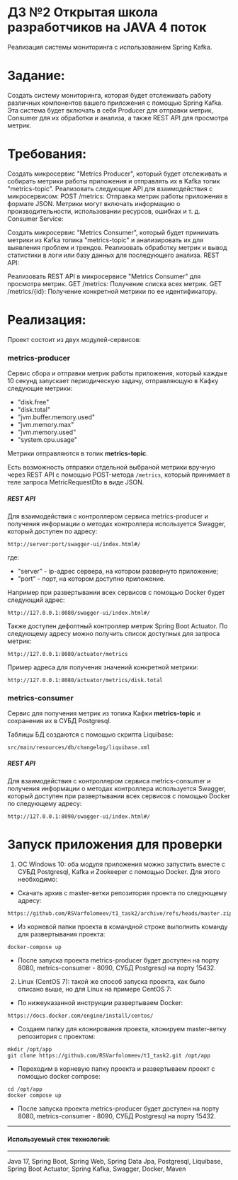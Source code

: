 # ДЗ №2 Открытая школа разработчиков на JAVA 4 поток
Реализация системы мониторинга с использованием Spring Kafka.

# Задание:
Создать систему мониторинга, которая будет отслеживать работу различных компонентов вашего приложения с помощью Spring Kafka. Эта система будет включать в себя Producer для отправки метрик, Consumer для их обработки и анализа, а также REST API для просмотра метрик.

# Требования:
Создать микросервис "Metrics Producer", который будет отслеживать и собирать метрики работы приложения и отправлять их в Kafka топик "metrics-topic".
Реализовать следующие API для взаимодействия с микросервисом:
POST /metrics: Отправка метрик работы приложения в формате JSON. Метрики могут включать информацию о производительности, использовании ресурсов, ошибках и т. д.
Consumer Service:

Создать микросервис "Metrics Consumer", который будет принимать метрики из Kafka топика "metrics-topic" и анализировать их для выявления проблем и трендов.
Реализовать обработку метрик и вывод статистики в логи или базу данных для последующего анализа.
REST API:

Реализовать REST API в микросервисе "Metrics Consumer" для просмотра метрик.
GET /metrics: Получение списка всех метрик.
GET /metrics/{id}: Получение конкретной метрики по ее идентификатору.

# Реализация:
Проект состоит из двух модулей-сервисов:
### metrics-producer
Сервис сбора и отправки метрик работы приложения, который каждые 10 секунд запускает периодическую задачу, отправляющую в
Кафку следующие метрики:
* "disk.free"
* "disk.total"
* "jvm.buffer.memory.used"
* "jvm.memory.max"
* "jvm.memory.used"
* "system.cpu.usage"

Метрики отправляются в топик **metrics-topic**.

Есть возможность отправки отдельной выбраной метрики вручную через REST API с помощью POST-метода `/metrics`, который принимает
в теле запроса MetricRequestDto в виде JSON.

##### REST API
Для взаимодействия с контроллером сервиса metrics-producer и получения информации о методах контроллера используется Swagger,
который доступен по адресу:
```
http://server:port/swagger-ui/index.html#/
```
где:
- "server" - ip-адрес сервера, на котором развернуто приложение;
- "port" - порт, на котором доступно приложение.

Например при развертывании всех сервисов с помощью Docker будет следующий адрес:
```
http://127.0.0.1:8080/swagger-ui/index.html#/
```

Также доступен дефолтный контроллер метрик Spring Boot Actuator.
По следующему адресу можно получить список доступных для запроса метрик:
```
http://127.0.0.1:8080/actuator/metrics
```
Пример адреса для получения значений конкретной метрики:
```
http://127.0.0.1:8080/actuator/metrics/disk.total
```
### metrics-consumer
Сервис для получения метрик из топика Кафки **metrics-topic** и сохранения их в СУБД Postgresql.

Таблицы БД создаются с помощью скрипта Liquibase:
```
src/main/resources/db/changelog/liquibase.xml
```

##### REST API
Для взаимодействия с контроллером сервиса metrics-consumer и получения информации о методах контроллера используется Swagger,
который доступен при развертывании всех сервисов с помощью Docker по следующему адресу:
```
http://127.0.0.1:8090/swagger-ui/index.html#/
```

# Запуск приложения для проверки
1. ОС Windows 10: оба модуля приложения можно запустить вместе с СУБД Postgresql, Kafka и Zookeeper с помощью Docker.
Для этого необходимо:
- Скачать архив с master-ветки репозитория проекта по следующему адресу:
```
https://github.com/RSVarfolomeev/t1_task2/archive/refs/heads/master.zip
```
- Из корневой папки проекта в командной строке выполнить команду для развертывания проекта:
```
docker-compose up
```
- После запуска проекта metrics-producer будет доступен на порту 8080, metrics-consumer - 8090, СУБД Postgresql на порту 15432.

2. Linux (CentOS 7): такой же способ запуска проекта, как было описано выше, но для Linux на примере CentOS 7:
- По нижеуказанной инструкции развертываем Docker:
```
https://docs.docker.com/engine/install/centos/
```
- Создаем папку для клонирования проекта, клонируем master-ветку репозитория с проектом:
```
mkdir /opt/app
git clone https://github.com/RSVarfolomeev/t1_task2.git /opt/app
```
- Переходим в корневую папку проекта и развертываем проект с помощью docker compose:
```
cd /opt/app
docker compose up
```
- После запуска проекта metrics-producer будет доступен на порту 8080, metrics-consumer - 8090, СУБД Postgresql на порту 15432.
---
#### Используемый стек технологий:

---

Java 17, Spring Boot, Spring Web, Spring Data Jpa, Postgresql, Liquibase, Spring Boot Actuator, Spring Kafka, Swagger, Docker, Maven
